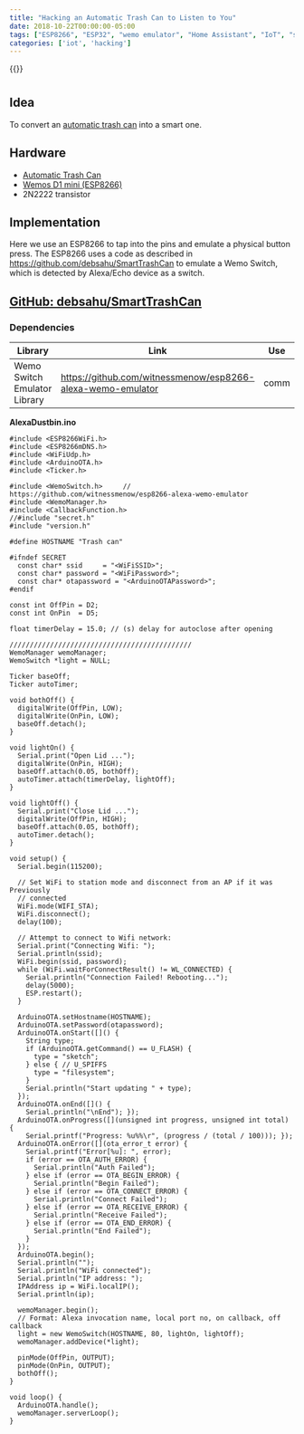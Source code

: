 ```yaml
---
title: "Hacking an Automatic Trash Can to Listen to You"
date: 2018-10-22T00:00:00-05:00
tags: ["ESP8266", "ESP32", "wemo emulator", "Home Assistant", "IoT", "sensor"]
categories: ['iot', 'hacking']
---
```


{{<youtube BBDi1uOJqV8>}}

#

## Idea

To convert an [automatic trash can](https://amzn.to/3bEGGEr) into a smart one. 

## Hardware

- [Automatic Trash Can](https://amzn.to/3bEGGEr)
- [Wemos D1 mini (ESP8266)](https://amzn.to/2OLCcmJ)
- 2N2222 transistor

## Implementation

Here we use an ESP8266 to tap into the pins and emulate a physical button press. The ESP8266 uses a code as described in https://github.com/debsahu/SmartTrashCan to emulate a Wemo Switch, which is detected by Alexa/Echo device as a switch.

## [GitHub: debsahu/SmartTrashCan](https://github.com/debsahu/SmartTrashCan)

### Dependencies

| Library                     | Link                                                            | Use    |
|-----------------------------|-----------------------------------------------------------------|--------|
|Wemo Switch Emulator Library |https://github.com/witnessmenow/esp8266-alexa-wemo-emulator      | comm   |


**AlexaDustbin.ino**
```
#include <ESP8266WiFi.h>
#include <ESP8266mDNS.h>
#include <WiFiUdp.h>
#include <ArduinoOTA.h>
#include <Ticker.h>

#include <WemoSwitch.h>     // https://github.com/witnessmenow/esp8266-alexa-wemo-emulator
#include <WemoManager.h>
#include <CallbackFunction.h>
//#include "secret.h"
#include "version.h"

#define HOSTNAME "Trash can"

#ifndef SECRET
  const char* ssid     = "<WiFiSSID>";
  const char* password = "<WiFiPassword>";
  const char* otapassword = "<ArduinoOTAPassword>";
#endif

const int OffPin = D2;
const int OnPin  = D5;

float timerDelay = 15.0; // (s) delay for autoclose after opening

/////////////////////////////////////////////
WemoManager wemoManager;
WemoSwitch *light = NULL;

Ticker baseOff;
Ticker autoTimer;

void bothOff() {
  digitalWrite(OffPin, LOW);
  digitalWrite(OnPin, LOW);
  baseOff.detach();
}

void lightOn() {
  Serial.print("Open Lid ...");
  digitalWrite(OnPin, HIGH);
  baseOff.attach(0.05, bothOff);
  autoTimer.attach(timerDelay, lightOff);
}

void lightOff() {
  Serial.print("Close Lid ...");
  digitalWrite(OffPin, HIGH);
  baseOff.attach(0.05, bothOff);
  autoTimer.detach();
}

void setup() {
  Serial.begin(115200);

  // Set WiFi to station mode and disconnect from an AP if it was Previously
  // connected
  WiFi.mode(WIFI_STA);
  WiFi.disconnect();
  delay(100);

  // Attempt to connect to Wifi network:
  Serial.print("Connecting Wifi: ");
  Serial.println(ssid);
  WiFi.begin(ssid, password);
  while (WiFi.waitForConnectResult() != WL_CONNECTED) {
    Serial.println("Connection Failed! Rebooting...");
    delay(5000);
    ESP.restart();
  }

  ArduinoOTA.setHostname(HOSTNAME);
  ArduinoOTA.setPassword(otapassword);
  ArduinoOTA.onStart([]() {
    String type;
    if (ArduinoOTA.getCommand() == U_FLASH) {
      type = "sketch";
    } else { // U_SPIFFS
      type = "filesystem";
    }
    Serial.println("Start updating " + type);
  });
  ArduinoOTA.onEnd([]() { 
    Serial.println("\nEnd"); });
  ArduinoOTA.onProgress([](unsigned int progress, unsigned int total) {
    Serial.printf("Progress: %u%%\r", (progress / (total / 100))); });
  ArduinoOTA.onError([](ota_error_t error) {
    Serial.printf("Error[%u]: ", error);
    if (error == OTA_AUTH_ERROR) {
      Serial.println("Auth Failed");
    } else if (error == OTA_BEGIN_ERROR) {
      Serial.println("Begin Failed");
    } else if (error == OTA_CONNECT_ERROR) {
      Serial.println("Connect Failed");
    } else if (error == OTA_RECEIVE_ERROR) {
      Serial.println("Receive Failed");
    } else if (error == OTA_END_ERROR) {
      Serial.println("End Failed");
    }
  });
  ArduinoOTA.begin();
  Serial.println("");
  Serial.println("WiFi connected");
  Serial.println("IP address: ");
  IPAddress ip = WiFi.localIP();
  Serial.println(ip);

  wemoManager.begin();
  // Format: Alexa invocation name, local port no, on callback, off callback
  light = new WemoSwitch(HOSTNAME, 80, lightOn, lightOff);
  wemoManager.addDevice(*light);

  pinMode(OffPin, OUTPUT);
  pinMode(OnPin, OUTPUT);
  bothOff();
}

void loop() {
  ArduinoOTA.handle();
  wemoManager.serverLoop();
}
```